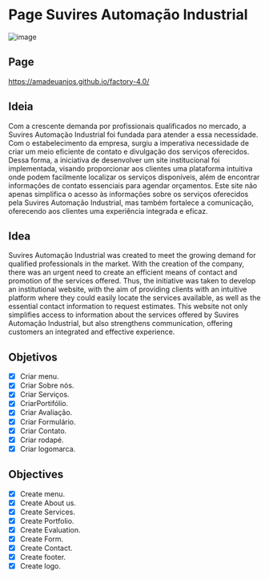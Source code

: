 # Page Suvires Automação Industrial
![image](https://github.com/AmadeuAnjos/factory-4.0/assets/53497771/a77a5652-5bfb-40c5-b1f7-c4d6eb07f898)

## Page
https://amadeuanjos.github.io/factory-4.0/

## Ideia
Com a crescente demanda por profissionais qualificados no mercado, a Suvires Automação Industrial foi fundada para atender a essa necessidade. Com o estabelecimento da empresa, surgiu a imperativa necessidade de criar um meio eficiente de contato e divulgação dos serviços oferecidos. Dessa forma, a iniciativa de desenvolver um site institucional foi implementada, visando proporcionar aos clientes uma plataforma intuitiva onde podem facilmente localizar os serviços disponíveis, além de encontrar informações de contato essenciais para agendar orçamentos. Este site não apenas simplifica o acesso às informações sobre os serviços oferecidos pela Suvires Automação Industrial, mas também fortalece a comunicação, oferecendo aos clientes uma experiência integrada e eficaz.

## Idea
Suvires Automação Industrial was created to meet the growing demand for qualified professionals in the market. With the creation of the company, there was an urgent need to create an efficient means of contact and promotion of the services offered. Thus, the initiative was taken to develop an institutional website, with the aim of providing clients with an intuitive platform where they could easily locate the services available, as well as the essential contact information to request estimates. This website not only simplifies access to information about the services offered by Suvires Automação Industrial, but also strengthens communication, offering customers an integrated and effective experience.

## Objetivos
- [X] Criar menu.
- [X] Criar Sobre nós.
- [X] Criar Serviços.
- [X] CriarPortifólio.
- [X] Criar Avaliação.
- [X] Criar Formulário.
- [X] Criar Contato.
- [X] Criar rodapé.
- [X] Criar logomarca.

## Objectives
- [X] Create menu.
- [X] Create About us.
- [X] Create Services.
- [X] Create Portfolio.
- [X] Create Evaluation.
- [X] Create Form.
- [X] Create Contact.
- [X] Create footer.
- [X] Create logo.